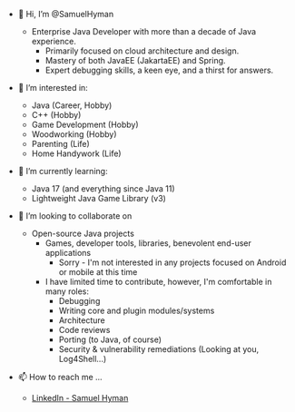 * 👋 Hi, I’m @SamuelHyman
  * Enterprise Java Developer with more than a decade of Java experience.
    * Primarily focused on cloud architecture and design.
    * Mastery of both JavaEE (JakartaEE) and Spring.
    * Expert debugging skills, a keen eye, and a thirst for answers.
  
* 👀 I’m interested in:
  * Java (Career, Hobby)
  * C++ (Hobby)
  * Game Development (Hobby)
  * Woodworking (Hobby)
  * Parenting (Life)
  * Home Handywork (Life)
  
* 🌱 I’m currently learning:
  * Java 17 (and everything since Java 11)
  * Lightweight Java Game Library (v3)
  
* 💞️ I’m looking to collaborate on
  * Open-source Java projects
    * Games, developer tools, libraries, benevolent end-user applications
      * Sorry - I'm not interested in any projects focused on Android or mobile at this time
    * I have limited time to contribute, however, I'm comfortable in many roles:
      * Debugging
      * Writing core and plugin modules/systems
      * Architecture
      * Code reviews
      * Porting (to Java, of course)
      * Security & vulnerability remediations (Looking at you, Log4Shell...)
  
* 📫 How to reach me ...
  * [LinkedIn - Samuel Hyman](https://www.linkedin.com/in/samuel-hyman-5b0435176/)

<!---
SamuelHyman/SamuelHyman is a ✨ special ✨ repository because its `README.md` (this file) appears on your GitHub profile.
You can click the Preview link to take a look at your changes.
--->
